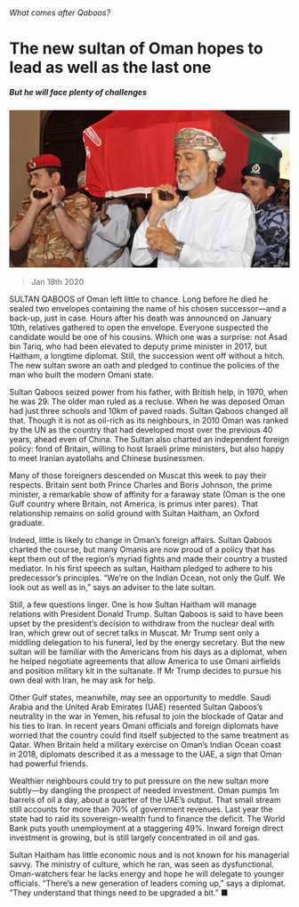 ###### What comes after Qaboos?

# The new sultan of Oman hopes to lead as well as the last one 

##### But he will face plenty of challenges 

![image](images/20200118_MAP002_0.jpg) 

> Jan 18th 2020 

SULTAN QABOOS of Oman left little to chance. Long before he died he sealed two envelopes containing the name of his chosen successor—and a back-up, just in case. Hours after his death was announced on January 10th, relatives gathered to open the envelope. Everyone suspected the candidate would be one of his cousins. Which one was a surprise: not Asad bin Tariq, who had been elevated to deputy prime minister in 2017, but Haitham, a longtime diplomat. Still, the succession went off without a hitch. The new sultan swore an oath and pledged to continue the policies of the man who built the modern Omani state.

Sultan Qaboos seized power from his father, with British help, in 1970, when he was 29. The older man ruled as a recluse. When he was deposed Oman had just three schools and 10km of paved roads. Sultan Qaboos changed all that. Though it is not as oil-rich as its neighbours, in 2010 Oman was ranked by the UN as the country that had developed most over the previous 40 years, ahead even of China. The Sultan also charted an independent foreign policy: fond of Britain, willing to host Israeli prime ministers, but also happy to meet Iranian ayatollahs and Chinese businessmen.


Many of those foreigners descended on Muscat this week to pay their respects. Britain sent both Prince Charles and Boris Johnson, the prime minister, a remarkable show of affinity for a faraway state (Oman is the one Gulf country where Britain, not America, is primus inter pares). That relationship remains on solid ground with Sultan Haitham, an Oxford graduate.

Indeed, little is likely to change in Oman’s foreign affairs. Sultan Qaboos charted the course, but many Omanis are now proud of a policy that has kept them out of the region’s myriad fights and made their country a trusted mediator. In his first speech as sultan, Haitham pledged to adhere to his predecessor’s principles. “We’re on the Indian Ocean, not only the Gulf. We look out as well as in,” says an adviser to the late sultan.

Still, a few questions linger. One is how Sultan Haitham will manage relations with President Donald Trump. Sultan Qaboos is said to have been upset by the president’s decision to withdraw from the nuclear deal with Iran, which grew out of secret talks in Muscat. Mr Trump sent only a middling delegation to his funeral, led by the energy secretary. But the new sultan will be familiar with the Americans from his days as a diplomat, when he helped negotiate agreements that allow America to use Omani airfields and position military kit in the sultanate. If Mr Trump decides to pursue his own deal with Iran, he may ask for help.

Other Gulf states, meanwhile, may see an opportunity to meddle. Saudi Arabia and the United Arab Emirates (UAE) resented Sultan Qaboos’s neutrality in the war in Yemen, his refusal to join the blockade of Qatar and his ties to Iran. In recent years Omani officials and foreign diplomats have worried that the country could find itself subjected to the same treatment as Qatar. When Britain held a military exercise on Oman’s Indian Ocean coast in 2018, diplomats described it as a message to the UAE, a sign that Oman had powerful friends.

Wealthier neighbours could try to put pressure on the new sultan more subtly—by dangling the prospect of needed investment. Oman pumps 1m barrels of oil a day, about a quarter of the UAE’s output. That small stream still accounts for more than 70% of government revenues. Last year the state had to raid its sovereign-wealth fund to finance the deficit. The World Bank puts youth unemployment at a staggering 49%. Inward foreign direct investment is growing, but is still largely concentrated in oil and gas.

Sultan Haitham has little economic nous and is not known for his managerial savvy. The ministry of culture, which he ran, was seen as dysfunctional. Oman-watchers fear he lacks energy and hope he will delegate to younger officials. “There’s a new generation of leaders coming up,” says a diplomat. “They understand that things need to be upgraded a bit.” ■

